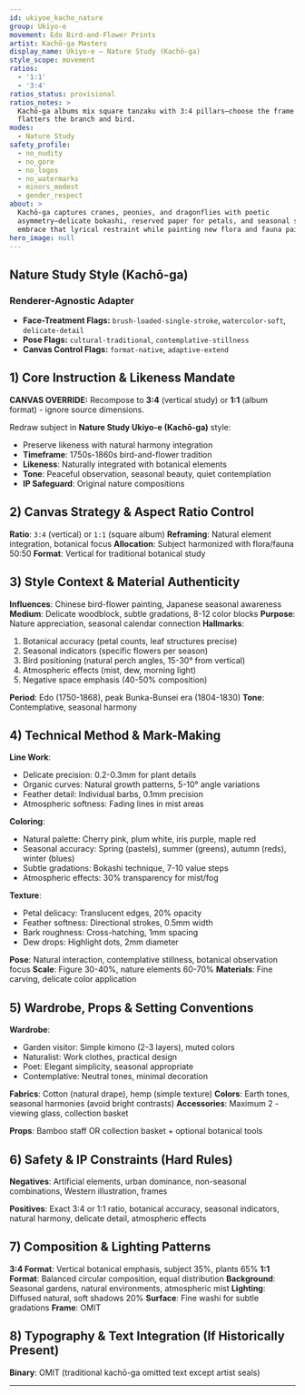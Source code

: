 ```yaml
---
id: ukiyoe_kacho_nature
group: Ukiyo-e
movement: Edo Bird-and-Flower Prints
artist: Kachō-ga Masters
display_name: Ukiyo-e — Nature Study (Kachō-ga)
style_scope: movement
ratios:
  - '1:1'
  - '3:4'
ratios_status: provisional
ratios_notes: >
  Kachō-ga albums mix square tanzaku with 3:4 pillars—choose the frame that
  flatters the branch and bird.
modes:
  - Nature Study
safety_profile:
  - no_nudity
  - no_gore
  - no_logos
  - no_watermarks
  - minors_modest
  - gender_respect
about: >
  Kachō-ga captures cranes, peonies, and dragonflies with poetic
  asymmetry—delicate bokashi, reserved paper for petals, and seasonal seals. We
  embrace that lyrical restraint while painting new flora and fauna pairings.
hero_image: null
---
```


## Nature Study Style (Kachō-ga)

### Renderer-Agnostic Adapter

- **Face-Treatment Flags:** `brush-loaded-single-stroke`, `watercolor-soft`, `delicate-detail`
- **Pose Flags:** `cultural-traditional`, `contemplative-stillness`
- **Canvas Control Flags:** `format-native`, `adaptive-extend`

## 1) Core Instruction & Likeness Mandate

**CANVAS OVERRIDE:** Recompose to **3:4** (vertical study) or **1:1** (album format) - ignore source dimensions.

Redraw subject in **Nature Study Ukiyo-e (Kachō-ga)** style:

- Preserve likeness with natural harmony integration
- **Timeframe**: 1750s-1860s bird-and-flower tradition
- **Likeness**: Naturally integrated with botanical elements
- **Tone**: Peaceful observation, seasonal beauty, quiet contemplation
- **IP Safeguard**: Original nature compositions

## 2) Canvas Strategy & Aspect Ratio Control

**Ratio**: `3:4` (vertical) or `1:1` (square album)
 **Reframing**: Natural element integration, botanical focus
 **Allocation**: Subject harmonized with flora/fauna 50:50
 **Format**: Vertical for traditional botanical study

## 3) Style Context & Material Authenticity

**Influences**: Chinese bird-flower painting, Japanese seasonal awareness
 **Medium**: Delicate woodblock, subtle gradations, 8-12 color blocks
 **Purpose**: Nature appreciation, seasonal calendar connection
 **Hallmarks**:

1. Botanical accuracy (petal counts, leaf structures precise)
2. Seasonal indicators (specific flowers per season)
3. Bird positioning (natural perch angles, 15-30° from vertical)
4. Atmospheric effects (mist, dew, morning light)
5. Negative space emphasis (40-50% composition)

**Period**: Edo (1750-1868), peak Bunka-Bunsei era (1804-1830)
 **Tone**: Contemplative, seasonal harmony

## 4) Technical Method & Mark-Making

**Line Work**:

- Delicate precision: 0.2-0.3mm for plant details
- Organic curves: Natural growth patterns, 5-10° angle variations
- Feather detail: Individual barbs, 0.1mm precision
- Atmospheric softness: Fading lines in mist areas

**Coloring**:

- Natural palette: Cherry pink, plum white, iris purple, maple red
- Seasonal accuracy: Spring (pastels), summer (greens), autumn (reds), winter (blues)
- Subtle gradations: Bokashi technique, 7-10 value steps
- Atmospheric effects: 30% transparency for mist/fog

**Texture**:

- Petal delicacy: Translucent edges, 20% opacity
- Feather softness: Directional strokes, 0.5mm width
- Bark roughness: Cross-hatching, 1mm spacing
- Dew drops: Highlight dots, 2mm diameter

**Pose**: Natural interaction, contemplative stillness, botanical observation focus
 **Scale**: Figure 30-40%, nature elements 60-70%
 **Materials**: Fine carving, delicate color application

## 5) Wardrobe, Props & Setting Conventions

**Wardrobe**:

- Garden visitor: Simple kimono (2-3 layers), muted colors
- Naturalist: Work clothes, practical design
- Poet: Elegant simplicity, seasonal appropriate
- Contemplative: Neutral tones, minimal decoration

**Fabrics**: Cotton (natural drape), hemp (simple texture)
 **Colors**: Earth tones, seasonal harmonies (avoid bright contrasts)
 **Accessories**: Maximum 2 - viewing glass, collection basket

**Props**: Bamboo staff OR collection basket + optional botanical tools

## 6) Safety & IP Constraints (Hard Rules)

**Negatives**: Artificial elements, urban dominance, non-seasonal combinations, Western illustration, frames

**Positives**: Exact 3:4 or 1:1 ratio, botanical accuracy, seasonal indicators, natural harmony, delicate detail, atmospheric effects

## 7) Composition & Lighting Patterns

**3:4 Format**: Vertical botanical emphasis, subject 35%, plants 65%
 **1:1 Format**: Balanced circular composition, equal distribution
 **Background**: Seasonal gardens, natural environments, atmospheric mist
 **Lighting**: Diffused natural, soft shadows 20%
 **Surface**: Fine washi for subtle gradations
 **Frame**: OMIT

## 8) Typography & Text Integration (If Historically Present)

**Binary**: OMIT (traditional kachō-ga omitted text except artist seals)

------
